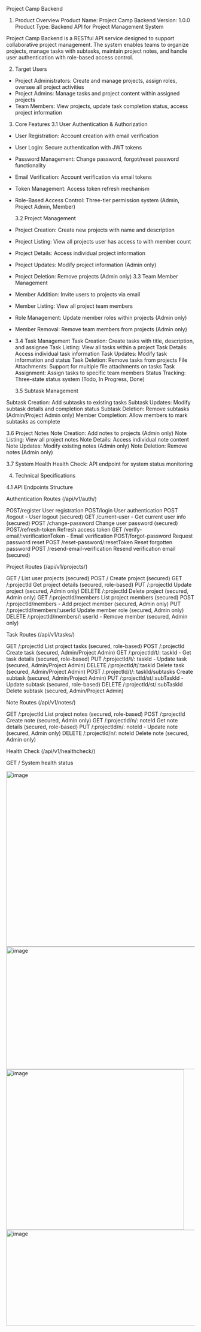 Project Camp Backend

1. Product Overview
   Product Name: Project Camp Backend
   Version: 1.0.0
   Product Type: Backend API for Project Management System

Project Camp Backend is a RESTful API service designed to support collaborative project management.
The system enables teams to organize projects, manage tasks with subtasks, maintain project notes, and handle user authentication with role-based access control.

2. Target Users

- Project Administrators: Create and manage projects, assign roles, oversee all project activities
- Project Admins: Manage tasks and project content within assigned projects
- Team Members: View projects, update task completion status, access project information

3. Core Features
   3.1 User Authentication & Authorization

- User Registration: Account creation with email verification
- User Login: Secure authentication with JWT tokens
- Password Management: Change password, forgot/reset password functionality
- Email Verification: Account verification via email tokens
- Token Management: Access token refresh mechanism
- Role-Based Access Control: Three-tier permission system (Admin, Project Admin, Member)

  3.2 Project Management

- Project Creation: Create new projects with name and description
- Project Listing: View all projects user has access to with member count
- Project Details: Access individual project information
- Project Updates: Modify project information (Admin only)
- Project Deletion: Remove projects (Admin only)
  3.3 Team Member Management
- Member Addition: Invite users to projects via email
- Member Listing: View all project team members
- Role Management: Update member roles within projects (Admin only)
- Member Removal: Remove team members from projects (Admin only)
- 3.4 Task Management
  Task Creation: Create tasks with title, description, and assignee
  Task Listing: View all tasks within a project
  Task Details: Access individual task information
  Task Updates: Modify task information and status
  Task Deletion: Remove tasks from projects
  File Attachments: Support for multiple file attachments on tasks
  Task Assignment: Assign tasks to specific team members
  Status Tracking: Three-state status system (Todo, In Progress, Done)

  3.5 Subtask Management

Subtask Creation: Add subtasks to existing tasks
Subtask Updates: Modify subtask details and completion status
Subtask Deletion: Remove subtasks (Admin/Project Admin only)
Member Completion: Allow members to mark subtasks as complete

3.6 Project Notes
Note Creation: Add notes to projects (Admin only)
Note Listing: View all project notes
Note Details: Access individual note content
Note Updates: Modify existing notes (Admin only)
Note Deletion: Remove notes (Admin only)

3.7 System Health
Health Check: API endpoint for system status monitoring

4. Technical Specifications

4.1 API Endpoints Structure

Authentication Routes (/api/v1/auth/)

POST/register User registration
POST/login User authentication
POST /logout - User logout (secured)
GET /current-user - Get current user info (secured)
POST /change-password Change user password (secured)
POST/refresh-token Refresh access token
GET /verify-email/:verificationToken - Email verification
POST/forgot-password Request password reset
POST /reset-password/:resetToken Reset forgotten password
POST /resend-email-verification Resend verification email (secured)

Project Routes (/api/v1/projects/)

GET / List user projects (secured)
POST / Create project (secured)
GET /:projectId Get project details (secured, role-based)
PUT /:projectId Update project (secured, Admin only)
DELETE /:projectId Delete project (secured, Admin only)
GET /:projectId/members List project members (secured)
POST /:projectId/members - Add project member (secured, Admin only)
PUT /:projectId/members/:userId Update member role (secured, Admin only)
DELETE /:projectId/members/: userId - Remove member (secured, Admin only)

Task Routes (/api/v1/tasks/)

GET /:projectId List project tasks (secured, role-based)
POST /:projectId Create task (secured, Admin/Project Admin)
GET /:projectId/t/: taskId - Get task details (secured, role-based)
PUT /:projectId/t/: taskId - Update task (secured, Admin/Project Admin)
DELETE /:projectId/t/:taskId Delete task (secured, Admin/Project Admin)
POST /:projectId/t/: taskId/subtasks Create subtask (secured, Admin/Project Admin)
PUT /:projectId/st/:subTaskId - Update subtask (secured, role-based)
DELETE /:projectId/st/:subTaskId Delete subtask (secured, Admin/Project Admin)

Note Routes (/api/v1/notes/)

GET /:projectId List project notes (secured, role-based)
POST /:projectId Create note (secured, Admin only)
GET /:projectId/n/: noteId Get note details (secured, role-based)
PUT /:projectId/n/: noteId - Update note (secured, Admin only)
DELETE /:projectId/n/: noteId Delete note (secured, Admin only)

Health Check (/api/v1/healthcheck/)

GET / System health status

<img width="640" height="468" alt="image" src="https://github.com/user-attachments/assets/19b58e2c-7337-4059-8af7-7bf72a709e03" />

<img width="561" height="327" alt="image" src="https://github.com/user-attachments/assets/30765cef-62e3-4429-8604-ae58a25dfab9" />

<img width="475" height="428" alt="image" src="https://github.com/user-attachments/assets/9b9f6c05-3a21-4878-9fe6-b4422dcf48a1" />

<img width="702" height="256" alt="image" src="https://github.com/user-attachments/assets/a1917fc8-24af-49c0-95cd-a81d588660af" />
